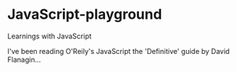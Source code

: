 # JavaScript-playground
Learnings with JavaScript

I've been reading O'Reily's JavaScript the 'Definitive' guide by David Flanagin...
